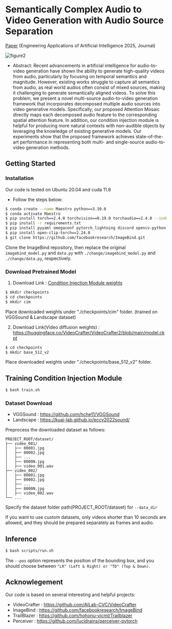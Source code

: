# Semantically Complex Audio to Video Generation with Audio Source Separation 
[Paper](https://www.sciencedirect.com/science/article/abs/pii/S0952197625004579) (Engineering Applications of Artificial Intelligence 2025, Journal)

![figure2](https://github.com/user-attachments/assets/bdd808ef-4035-400a-8909-1670db63f99d)

- Abstract: Recent advancements in artificial intelligence for audio-to-video generation have shown the ability to generate high-quality videos from audio, particularly by focusing on temporal semantics and magnitude. However, existing works struggle to capture all semantics from audio, as real world audios often consist of mixed sources, making it challenging to generate semantically aligned videos. To solve this problem, we present a novel multi-source audio-to-video generation framework that incorporates decomposed multiple audio sources into video generative models. Specifically, our proposed Attention Mosaic directly maps each decomposed audio feature to the corresponding spatial attention feature. In addition, our condition injection module is helpful for producing more natural contexts with non-audible objects by leveraging the knowledge of existing generative models. Our experiments show that the proposed framework achieves state-of-the-art performance in representing both multi- and single-source audio-to-video generation methods.

## Getting Started
### Installation
Our code is tested on Ubuntu 20.04 and cuda 11.8
- Follow the steps below:
```bash
$ conda create --name Maestro python==3.10.0
$ conda activate Maestro
$ pip install torch==2.4.0 torchvision==0.19.0 torchaudio==2.4.0 --index-url https://download.pytorch.org/whl/cu118
$ pip install -r requirements.txt
$ pip install pyyaml omegaconf pytorch_lightning discord opencv-python einops timm decord pytorchvideo librosa kornia transformer
$ pip install open-clip-torch==2.24.0
$ git clone https://github.com/facebookresearch/ImageBind.git
```

Clone the ImageBind repository, then replace the original ```imagebind_model.py``` and ```data.py``` with ```./change/imagebind_model.py``` and ```./change/data.py```, respectively.

### Download Pretrained Model
1. Download Link : [Condition Injection Module weights](https://drive.google.com/file/d/189-AZzkyNbqoprN44lwgNvO7wbtM0z9Z/view?usp=sharing)
```bash
$ mkdir checkpoints
$ cd checkpoints
$ mkdir cim
```
Place downloaded weights under "./checkpoints/cim" folder. (trained on VGGSound & Landscape dataset)

2. Download Link(Video diffusion weights) : https://huggingface.co/VideoCrafter/VideoCrafter2/blob/main/model.ckpt

 ```bash
$ cd checkpoints
$ mkdir base_512_v2
```
Place downloaded weights under "./checkpoints/base_512_v2" folder.


## Training Condition Injection Module
```bash
$ bash train.sh
```

### Dataset Download
- VGGSound : https://github.com/hche11/VGGSound
- Landscape : https://kuai-lab.github.io/eccv2022sound/

Preprocess the downloaded dataset as follows:
```plaintext
PROJECT_ROOT/dataset/
├── video_001/
│   ├── 00001.jpg
│   ├── 00002.jpg
│   ├── ...
│   ├── 0000N.jpg
│   ├── video_001.wav
├── video_002/
│   ├── 00001.jpg
│   ├── 00002.jpg
│   ├── ...
│   ├── 0000N.jpg
│   ├── video_002.wav
└── ...
```
Specify the dataset folder path(PROJECT_ROOT/dataset) for ```--data_dir```

If you want to use custom datasets, only videos shorter than 10 seconds are allowed, and they should be prepared separately as frames and audio.

## Inference
```bash
$ bash scripts/run.sh
```
The ```--pos``` option represents the position of the bounding box, and you should choose between ```"LR" (Left & Right) or "TD" (Top & Down)```.

## Acknowlegement
Our code is based on several interesting and helpful projects:
- VideoCrafter : https://github.com/AILab-CVC/VideoCrafter
- ImageBind : https://github.com/facebookresearch/ImageBind
- TrailBlazer : https://github.com/hohonu-vicml/Trailblazer
- Perceiver : https://github.com/lucidrains/perceiver-pytorch
